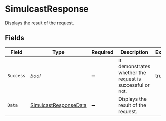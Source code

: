 # SimulcastResponse

Displays the result of the request.


## Fields

| Field                                                                     | Type                                                                      | Required                                                                  | Description                                                               | Example                                                                   |
| ------------------------------------------------------------------------- | ------------------------------------------------------------------------- | ------------------------------------------------------------------------- | ------------------------------------------------------------------------- | ------------------------------------------------------------------------- |
| `Success`                                                                 | *bool*                                                                    | :heavy_minus_sign:                                                        | It demonstrates whether the request is successful or not.                 | true                                                                      |
| `Data`                                                                    | [SimulcastResponseData](../../Models/Components/SimulcastResponseData.md) | :heavy_minus_sign:                                                        | Displays the result of the request.                                       |                                                                           |